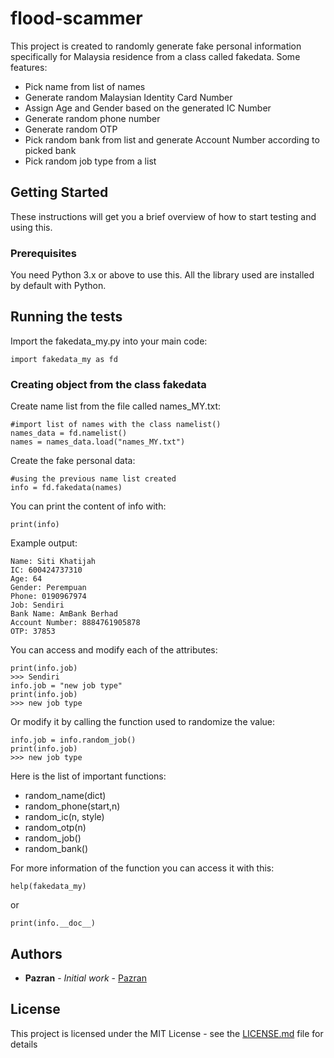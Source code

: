 # flood-scammer

This project is created to randomly generate fake personal information specifically for Malaysia residence from a class called fakedata. Some features:
* Pick name from list of names
* Generate random Malaysian Identity Card Number
* Assign Age and Gender based on the generated IC Number
* Generate random phone number
* Generate random OTP
* Pick random bank from list and generate Account Number according to picked bank
* Pick random job type from a list

## Getting Started

These instructions will get you a brief overview of how to start testing and using this.

### Prerequisites

You need Python 3.x or above to use this. All the library used are installed by default with Python.

## Running the tests

Import the fakedata_my.py into your main code:

```
import fakedata_my as fd
```

### Creating object from the class fakedata

Create name list from the file called names_MY.txt:

```
#import list of names with the class namelist()
names_data = fd.namelist()
names = names_data.load("names_MY.txt")
```

Create the fake personal data:

```
#using the previous name list created
info = fd.fakedata(names)
```

You can print the content of info with:

```
print(info)
```

Example output:

```
Name: Siti Khatijah
IC: 600424737310
Age: 64
Gender: Perempuan
Phone: 0190967974
Job: Sendiri
Bank Name: AmBank Berhad
Account Number: 8884761905878
OTP: 37853
```

You can access and modify each of the attributes:

```
print(info.job)
>>> Sendiri
info.job = "new job type"
print(info.job)
>>> new job type
```

Or modify it by calling the function used to randomize the value:

```
info.job = info.random_job()
print(info.job)
>>> new job type
```

Here is the list of important functions:
* random_name(dict)
* random_phone(start,n)
* random_ic(n, style)
* random_otp(n)
* random_job()
* random_bank()

For more information of the function you can access it with this:

```
help(fakedata_my)
```
or
```
print(info.__doc__)
```

## Authors

* **Pazran** - *Initial work* - [Pazran](https://github.com/Pazran)

## License

This project is licensed under the MIT License - see the [LICENSE.md](LICENSE.md) file for details
